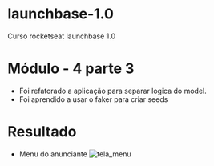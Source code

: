 # launchbase-1.0
Curso rocketseat launchbase 1.0

# Módulo - 4 parte 3

 - Foi refatorado a aplicação para separar logica do model.
 - Foi aprendido a usar o faker para criar seeds

# Resultado

- Menu do anunciante
![tela_menu]()
